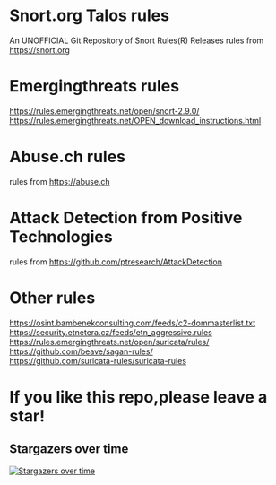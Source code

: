 
Snort.org Talos rules
==========
An UNOFFICIAL Git Repository of Snort Rules(R) Releases 
rules from https://snort.org

Emergingthreats rules
==========
https://rules.emergingthreats.net/open/snort-2.9.0/
https://rules.emergingthreats.net/OPEN_download_instructions.html

Abuse.ch rules
==========
rules from https://abuse.ch

Attack Detection from Positive Technologies
==========
rules from https://github.com/ptresearch/AttackDetection

Other rules
==========
https://osint.bambenekconsulting.com/feeds/c2-dommasterlist.txt  
https://security.etnetera.cz/feeds/etn_aggressive.rules  
https://rules.emergingthreats.net/open/suricata/rules/  
https://github.com/beave/sagan-rules/  
https://github.com/suricata-rules/suricata-rules

If you like this repo,please leave a star!
==========
## Stargazers over time

[![Stargazers over time](https://starchart.cc/codecat007/snort-rules.svg)](https://starchart.cc/codecat007/snort-rules)
